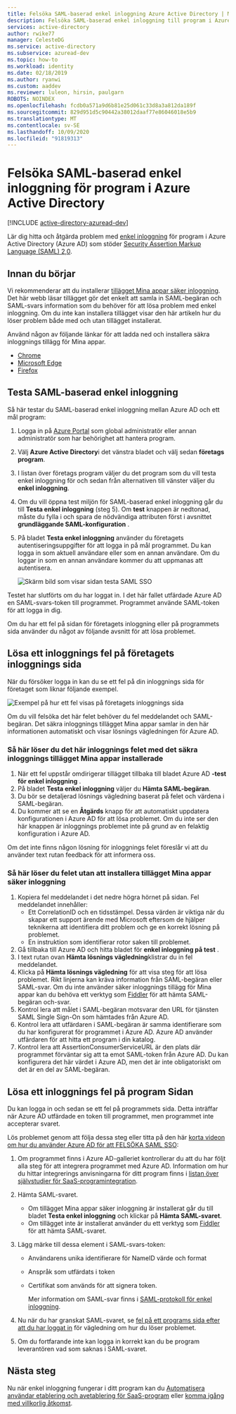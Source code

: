 ```yaml
---
title: Felsöka SAML-baserad enkel inloggning Azure Active Directory | Microsoft Docs
description: Felsöka SAML-baserad enkel inloggning till program i Azure Active Directory.
services: active-directory
author: rwike77
manager: CelesteDG
ms.service: active-directory
ms.subservice: azuread-dev
ms.topic: how-to
ms.workload: identity
ms.date: 02/18/2019
ms.author: ryanwi
ms.custom: aaddev
ms.reviewer: luleon, hirsin, paulgarn
ROBOTS: NOINDEX
ms.openlocfilehash: fcdb0a571a9d6b81e25d061c33d8a3a812da189f
ms.sourcegitcommit: 829d951d5c90442a38012daaf77e86046018e5b9
ms.translationtype: MT
ms.contentlocale: sv-SE
ms.lasthandoff: 10/09/2020
ms.locfileid: "91819313"
---
```

# <a name="debug-saml-based-single-sign-on-to-applications-in-azure-active-directory"></a>Felsöka SAML-baserad enkel inloggning för program i Azure Active Directory

[!INCLUDE [active-directory-azuread-dev](../../../includes/active-directory-azuread-dev.md)]

Lär dig hitta och åtgärda problem med [enkel inloggning](../manage-apps/what-is-single-sign-on.md) för program i Azure Active Directory (Azure AD) som stöder [Security Assertion Markup Language (SAML) 2,0](https://en.wikipedia.org/wiki/Security_Assertion_Markup_Language). 

## <a name="before-you-begin"></a>Innan du börjar

Vi rekommenderar att du installerar [tillägget Mina appar säker inloggning](../user-help/my-apps-portal-end-user-troubleshoot.md#im-having-trouble-installing-the-my-apps-secure-sign-in-extension). Det här webb läsar tillägget gör det enkelt att samla in SAML-begäran och SAML-svars information som du behöver för att lösa problem med enkel inloggning. Om du inte kan installera tillägget visar den här artikeln hur du löser problem både med och utan tillägget installerat.

Använd någon av följande länkar för att ladda ned och installera säkra inloggnings tillägg för Mina appar.

- [Chrome](https://go.microsoft.com/fwlink/?linkid=866367)
- [Microsoft Edge](https://go.microsoft.com/fwlink/?linkid=845176)
- [Firefox](https://go.microsoft.com/fwlink/?linkid=866366)

## <a name="test-saml-based-single-sign-on"></a>Testa SAML-baserad enkel inloggning

Så här testar du SAML-baserad enkel inloggning mellan Azure AD och ett mål program:

1. Logga in på [Azure Portal](https://portal.azure.com) som global administratör eller annan administratör som har behörighet att hantera program.
1. Välj **Azure Active Directory**i det vänstra bladet och välj sedan **företags program**. 
1. I listan över företags program väljer du det program som du vill testa enkel inloggning för och sedan från alternativen till vänster väljer du **enkel inloggning**.
1. Om du vill öppna test miljön för SAML-baserad enkel inloggning går du till **Testa enkel inloggning** (steg 5). Om **test** knappen är nedtonad, måste du fylla i och spara de nödvändiga attributen först i avsnittet **grundläggande SAML-konfiguration** .
1. På bladet **Testa enkel inloggning** använder du företagets autentiseringsuppgifter för att logga in på mål programmet. Du kan logga in som aktuell användare eller som en annan användare. Om du loggar in som en annan användare kommer du att uppmanas att autentisera.

    ![Skärm bild som visar sidan testa SAML SSO](./media/howto-v1-debug-saml-sso-issues/test-single-sign-on.png)

Testet har slutförts om du har loggat in. I det här fallet utfärdade Azure AD en SAML-svars-token till programmet. Programmet använde SAML-token för att logga in dig.

Om du har ett fel på sidan för företagets inloggning eller på programmets sida använder du något av följande avsnitt för att lösa problemet.

## <a name="resolve-a-sign-in-error-on-your-company-sign-in-page"></a>Lösa ett inloggnings fel på företagets inloggnings sida

När du försöker logga in kan du se ett fel på din inloggnings sida för företaget som liknar följande exempel.

![Exempel på hur ett fel visas på företagets inloggnings sida](./media/howto-v1-debug-saml-sso-issues/error.png)

Om du vill felsöka det här felet behöver du fel meddelandet och SAML-begäran. Det säkra inloggnings tillägget Mina appar samlar in den här informationen automatiskt och visar lösnings vägledningen för Azure AD.

### <a name="to-resolve-the-sign-in-error-with-the-my-apps-secure-sign-in-extension-installed"></a>Så här löser du det här inloggnings felet med det säkra inloggnings tillägget Mina appar installerade

1. När ett fel uppstår omdirigerar tillägget tillbaka till bladet Azure AD **-test för enkel inloggning** .
1. På bladet **Testa enkel inloggning** väljer du **Hämta SAML-begäran**.
1. Du bör se detaljerad lösnings vägledning baserat på felet och värdena i SAML-begäran.
1. Du kommer att se en **Åtgärds** knapp för att automatiskt uppdatera konfigurationen i Azure AD för att lösa problemet. Om du inte ser den här knappen är inloggnings problemet inte på grund av en felaktig konfiguration i Azure AD.

Om det inte finns någon lösning för inloggnings felet föreslår vi att du använder text rutan feedback för att informera oss.

### <a name="to-resolve-the-error-without-installing-the-my-apps-secure-sign-in-extension"></a>Så här löser du felet utan att installera tillägget Mina appar säker inloggning

1. Kopiera fel meddelandet i det nedre högra hörnet på sidan. Fel meddelandet innehåller:
    - Ett CorrelationID och en tidsstämpel. Dessa värden är viktiga när du skapar ett support ärende med Microsoft eftersom de hjälper teknikerna att identifiera ditt problem och ge en korrekt lösning på problemet.
    - En instruktion som identifierar rotor saken till problemet.
1. Gå tillbaka till Azure AD och hitta bladet för **enkel inloggning på test** .
1. I text rutan ovan **Hämta lösnings vägledning**klistrar du in fel meddelandet.
1. Klicka på **Hämta lösnings vägledning** för att visa steg för att lösa problemet. Rikt linjerna kan kräva information från SAML-begäran eller SAML-svar. Om du inte använder säker inloggnings tillägg för Mina appar kan du behöva ett verktyg som [Fiddler](https://www.telerik.com/fiddler) för att hämta SAML-begäran och-svar.
1. Kontrol lera att målet i SAML-begäran motsvarar den URL för tjänsten SAML Single Sign-On som hämtades från Azure AD.
1. Kontrol lera att utfärdaren i SAML-begäran är samma identifierare som du har konfigurerat för programmet i Azure AD. Azure AD använder utfärdaren för att hitta ett program i din katalog.
1. Kontrol lera att AssertionConsumerServiceURL är den plats där programmet förväntar sig att ta emot SAML-token från Azure AD. Du kan konfigurera det här värdet i Azure AD, men det är inte obligatoriskt om det är en del av SAML-begäran.


## <a name="resolve-a-sign-in-error-on-the-application-page"></a>Lösa ett inloggnings fel på program Sidan

Du kan logga in och sedan se ett fel på programmets sida. Detta inträffar när Azure AD utfärdade en token till programmet, men programmet inte accepterar svaret.

Lös problemet genom att följa dessa steg eller titta på den här [korta videon om hur du använder Azure AD för att FELSÖKA SAML SSO](https://www.youtube.com/watch?v=poQCJK0WPUk&list=PLLasX02E8BPBm1xNMRdvP6GtA6otQUqp0&index=8):

1. Om programmet finns i Azure AD-galleriet kontrollerar du att du har följt alla steg för att integrera programmet med Azure AD. Information om hur du hittar integrerings anvisningarna för ditt program finns i [listan över självstudier för SaaS-programintegration](../saas-apps/tutorial-list.md).
1. Hämta SAML-svaret.
    - Om tillägget Mina appar säker inloggning är installerat går du till bladet **Testa enkel inloggning** och klickar på **Hämta SAML-svaret**.
    - Om tillägget inte är installerat använder du ett verktyg som [Fiddler](https://www.telerik.com/fiddler) för att hämta SAML-svaret.
1. Lägg märke till dessa element i SAML-svars-token:
   - Användarens unika identifierare för NameID värde och format
   - Anspråk som utfärdats i token
   - Certifikat som används för att signera token.

     Mer information om SAML-svar finns i [SAML-protokoll för enkel inloggning](../develop/single-sign-on-saml-protocol.md?toc=/azure/active-directory/azuread-dev/toc.json&bc=/azure/active-directory/azuread-dev/breadcrumb/toc.json).

1. Nu när du har granskat SAML-svaret, se [fel på ett programs sida efter att du har loggat in](../manage-apps/application-sign-in-problem-application-error.md) för vägledning om hur du löser problemet. 
1. Om du fortfarande inte kan logga in korrekt kan du be program leverantören vad som saknas i SAML-svaret.

## <a name="next-steps"></a>Nästa steg

Nu när enkel inloggning fungerar i ditt program kan du [Automatisera användar etablering och avetablering för SaaS-program](../app-provisioning/user-provisioning.md) eller [komma igång med villkorlig åtkomst](../conditional-access/app-based-conditional-access.md).
